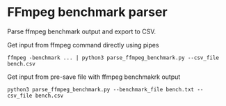 # FFmpeg benchmark parser

Parse ffmpeg benchmark output and export to CSV.

Get input from ffmpeg command directly using pipes
```
ffmpeg -benchmark ... | python3 parse_ffmpeg_benchmark.py --csv_file bench.csv
```

Get input from pre-save file with ffmpeg benchmakrk output
```
python3 parse_ffmpeg_benchmark.py --benchmark_file bench.txt --csv_file bench.csv
```
